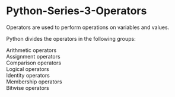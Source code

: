 # Python-Series-3-Operators

Operators are used to perform operations on variables and values.<br>

Python divides the operators in the following groups:

Arithmetic operators<br>
Assignment operators<br>
Comparison operators<br>
Logical operators<br>
Identity operators<br>
Membership operators<br>
Bitwise operators<br>
